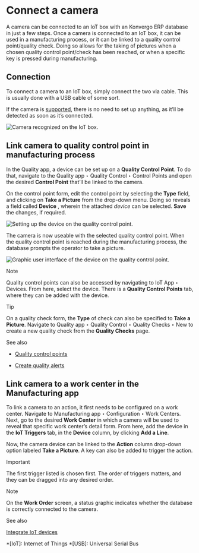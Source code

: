 # Connect a camera

A camera can be connected to an IoT box with an Konvergo ERP database in just a few
steps. Once a camera is connected to an IoT box, it can be used in a
manufacturing process, or it can be linked to a quality control point/quality
check. Doing so allows for the taking of pictures when a chosen quality
control point/check has been reached, or when a specific key is pressed during
manufacturing.

## Connection

To connect a camera to an IoT box, simply connect the two via cable. This is
usually done with a USB cable of some sort.

If the camera is [supported](https://www.odoo.com/page/iot-hardware), there is
no need to set up anything, as it’ll be detected as soon as it’s connected.

![Camera recognized on the IoT box.](../../../../_images/camera-dropdown.png)

## Link camera to quality control point in manufacturing process

In the Quality app, a device can be set up on a **Quality Control Point**. To
do that, navigate to the Quality app ‣ Quality Control ‣ Control Points and
open the desired **Control Point** that’ll be linked to the camera.

On the control point form, edit the control point by selecting the **Type**
field, and clicking on **Take a Picture** from the drop-down menu. Doing so
reveals a field called **Device** , wherein the attached _device_ can be
selected. **Save** the changes, if required.

![Setting up the device on the quality control
point.](../../../../_images/control-point-device.png)

The camera is now useable with the selected quality control point. When the
quality control point is reached during the manufacturing process, the
database prompts the operator to take a picture.

![Graphic user interface of the device on the quality control
point.](../../../../_images/serial-number-picture.png) <div class="alert alert-primary">
<p class="alert-title">
Note</p><p>Quality control points can also be accessed by navigating to IoT App ‣
Devices. From here, select the device. There is a <b>Quality Control Points</b> tab, where
they can be added with the device.</p>
</div>
<div class="alert alert-info">
<p class="alert-title">
Tip</p><p>On a quality check form, the <b>Type</b> of check can also be specified to <b>Take a
Picture</b>. Navigate to Quality app ‣ Quality Control ‣ Quality Checks ‣ New
to create a new quality check from the <b>Quality Checks</b> page.</p>
</div> <div class="alert alert-secondary">
<p class="alert-title">
See also</p><ul>
<li><p><a href="../../../inventory_and_mrp/quality/quality_management/quality_control_points">Quality control points</a></p></li>
<li><p><a href="../../../inventory_and_mrp/quality/quality_management/quality_alerts">Create quality alerts</a></p></li>
</ul>
</div>

## Link camera to a work center in the Manufacturing app

To link a camera to an action, it first needs to be configured on a work
center. Navigate to Manufacturing app ‣ Configuration ‣ Work Centers. Next, go
to the desired **Work Center** in which a camera will be used to reveal that
specific work center’s detail form. From here, add the device in the **IoT
Triggers** tab, in the **Device** column, by clicking **Add a Line**.

Now, the camera device can be linked to the **Action** column drop-down option
labeled **Take a Picture**. A key can also be added to trigger the action.

<div class="alert alert-warning">
<p class="alert-title">
Important</p><p>The first trigger listed is chosen first. The order of triggers matters, and they can be dragged
into any desired order.</p>
</div> <div class="alert alert-primary">
<p class="alert-title">
Note</p><p>On the <b>Work Order</b> screen, a status graphic indicates whether the database is
correctly connected to the camera.</p>
</div> <div class="alert alert-secondary">
<p class="alert-title">
See also</p><p><a href="../../../inventory_and_mrp/manufacturing/management/using_work_centers#workcenter-iot"><span class="std std-ref">Integrate IoT devices</span></a></p>
</div>

  *[IoT]: Internet of Things
  *[USB]: Universal Serial Bus

